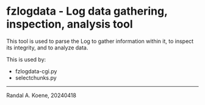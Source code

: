 # fzlogdata - Log data gathering, inspection, analysis tool

This tool is used to parse the Log to gather information within
it, to inspect its integrity, and to analyze data.

This is used by:

- fzlogdata-cgi.py
- selectchunks.py

---

Randal A. Koene, 20240418
